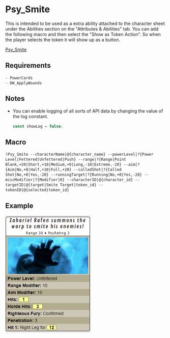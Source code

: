 # Psy_Smite

This is intended to be used as a extra ability attached to the character sheet under the Abilities section on the "Attributes & Abilities" tab.  You can add the following macro and then select the "Show as Token Action".   So when the player selects the token it will show up as a button.

[Psy_Smite](../scripts/PsychicPowers/Psy_Smite.js)

## Requirements

    - PowerCards
    - DW_ApplyWounds

## Notes

* You can enable logging of all sorts of API data by changing the value of the log constant.

    ```javascript
    const showLog = false;
    ```

## Macro

```
!Psy_Smite --characterName|@{character_name} --powerLevel|?{Power Level|Fettered|Unfettered|Push} --range|?{Range|Point Blank,+20|Short,+10|Medium,+0|Long,-10|Extreme,-20} --aim|?{Aim|No,+0|Half,+10|Full,+20} --calledShot|?{Called Shot|No,+0|Yes,-20} --runningTarget|?{Running|No,+0|Yes,-20} --miscModifier|?{Modifier|0} --characterID|@{character_id} --targetID|@{target|Smite Target|token_id} --tokenID|@{selected|token_id}
```

## Example 
![Avenger](./images/Smite.png)